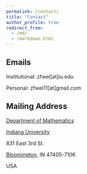 ```yaml
---
permalink: /contact/
title: "Contact"
author_profile: true
redirect_from: 
  - /md/
  - /markdown.html
---
```


## Emails
Institutional: zfwei\[at\]iu.edu

Personal: zfwei11\[at\]gmail.com


## Mailing Address
[Department of Mathematics](https://math.indiana.edu/)

[Indiana University](https://www.indiana.edu/)

831 East 3rd St.

[Bloomington](https://www.bloomington.in.gov/), IN 47405-7106

USA
